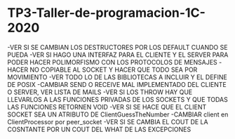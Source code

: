 # TP3-Taller-de-programacion-1C-2020


-VER SI SE CAMBIAN LOS DESTRUCTORES POR LOS DEFAULT CUANDO SE PUEDA
-VER SI HAGO UNA INTERFAZ PARA EL CLIENTE Y EL SERVER PARA PODER HACER
POLIMORFISMO CON LOS PROTOCOLOS DE MENSAJES
-HACER NO COPIABLE AL SOCKET Y HACER QUE TODO SEA POR MOVIMIENTO
-VER TODO LO DE LAS BIBLIOTECAS A INCLUIR Y EL DEFINE DE POSIX
-CAMBIAR SEND O RECEIVE MAL IMPLEMENTADO DEL CLIENTE O SERVER, VER LISTA DE MAILS
-VER SI LOS THROW HAY QUE LLEVARLOS A LAS FUNCIONES PRIVADAS DE LOS SOCKETS Y QUE
TODAS LAS FUNCIONES RETORNEN VOID
-VER SI SE HACE QUE EL CLIENT SOCKET SEA UN ATRIBUTO DE ClientGuessTheNumber
-CAMBIAR client en ClientProcessor por peer_socket
-VER SI SE CAMBIA EL COUT DE LA COSNTANTE POR UN COUT DEL WHAT DE LAS EXCEPCIONES
